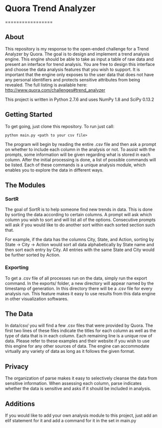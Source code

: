 # Quora Trend Analyzer
=================

## About

This repository is my response to the open-ended challenge for a Trend Analyzer by Quora. The goal is to design and implement a trend analysis engine. This engine should be able to take as input a table of raw data and present an interface for trend analysis. You are free to design this interface and choose the data analysis features that you wish to support. It is important that the engine only exposes to the user data that does not have any personal identifiers and protects sensitive attributes from being revealed. The full listing is available here: http://www.quora.com/challenges#trend_analyzer

This project is written in Python 2.7.6 and uses NumPy 1.8 and SciPy 0.13.2

## Getting Started

To get going, just clone this repository. To run just call:

```
python main.py <path to your csv file>
```

The program will begin by reading the entire .csv file and then ask a prompt on whether to include each column in the analysis or not. To assist with the prompts, some information will be given regarding what is stored in each column. After the initial processing is done, a list of possible commands will be listed. Each of these commands is a unique analysis module, which enables you to explore the data in different ways.

## The Modules

### SortR

The goal of SortR is to help someone find new trends in data. This is done by sorting the data according to certain columns. A prompt will ask which column you wish to sort and will list all of the options. Consecutive prompts will ask if you would like to do another sort within each sorted section such that.

For example, if the data has the columns City, State, and Action, sorting by State -> City -> Action would sort all data alphabetically by State name and then sort each entry by City. All entries with the same State and City would be further sorted by Action.

### Exporting

To get a .csv file of all processes run on the data, simply run the export command. In the exports/ folder, a new directory will appear named by the timestamp of generation. In this directory there will be a .csv file for every analysis run. This feature makes it easy to use results from this data engine in other visualization softwares.

## The Data

In data/csv/ you will find a few .csv files that were provided by Quora. The first two lines of these files indicate the titles for each column as well as the type of data that is in each column. Each remaining line is a unique row of data. Please refer to these examples and their website if you wish to use this engine for any other sources of data. The engine can accommodate virtually any variety of data as long as it follows the given format.

## Privacy

The organization of parse makes it easy to selectively cleanse the data from sensitive information. When assessing each column, parse indicates whether the data is sensitive and asks if it should be included in analysis.

## Additions

If you would like to add your own analysis module to this project, just add an elif statement for it and add a command for it in the set in main.py
